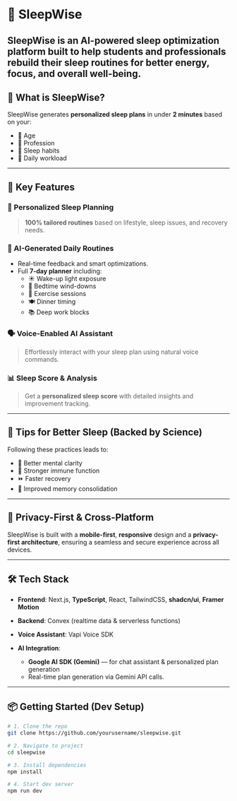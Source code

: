 # 🌙 SleepWise

**SleepWise** is an AI-powered sleep optimization platform built to help **students and professionals** rebuild their sleep routines for better **energy**, **focus**, and **overall well-being**.
---

## 🚀 What is SleepWise?

SleepWise generates **personalized sleep plans** in under **2 minutes** based on your:

- 🧠 Age  
- 💼 Profession  
- 🛌 Sleep habits  
- 📅 Daily workload

---

## 🧠 Key Features

### 🎯 Personalized Sleep Planning
> **100% tailored routines** based on lifestyle, sleep issues, and recovery needs.

### 🤖 AI-Generated Daily Routines
- Real-time feedback and smart optimizations.
- Full **7-day planner** including:
  - ☀️ Wake-up light exposure  
  - 🧘 Bedtime wind-downs  
  - 💪 Exercise sessions  
  - 🍽️ Dinner timing  
  - 📚 Deep work blocks  

### 🗣️ Voice-Enabled AI Assistant
> Effortlessly interact with your sleep plan using natural voice commands.

### 📊 Sleep Score & Analysis
> Get a **personalized sleep score** with detailed insights and improvement tracking.

---

## 🌟 Tips for Better Sleep (Backed by Science)
Following these practices leads to:

- 🧠 Better mental clarity  
- 💪 Stronger immune function  
- ⏩ Faster recovery  
- 🧬 Improved memory consolidation  

---

## 🔐 Privacy-First & Cross-Platform

SleepWise is built with a **mobile-first**, **responsive** design and a **privacy-first architecture**, ensuring a seamless and secure experience across all devices.

---

## 🛠️ Tech Stack

* **Frontend**: Next.js, **TypeScript**, React, TailwindCSS, **shadcn/ui**, **Framer Motion**
* **Backend**: Convex (realtime data & serverless functions)
* **Voice Assistant**: Vapi Voice SDK
* **AI Integration**:

  * **Google AI SDK (Gemini)** — for chat assistant & personalized plan generation
  * Real-time plan generation via Gemini API calls.

---

## 📦 Getting Started (Dev Setup)

```bash
# 1. Clone the repo
git clone https://github.com/yourusername/sleepwise.git

# 2. Navigate to project
cd sleepwise

# 3. Install dependencies
npm install

# 4. Start dev server
npm run dev

